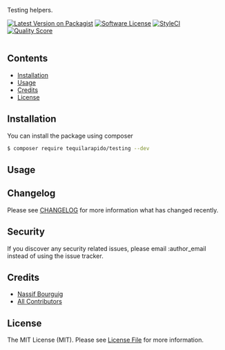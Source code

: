 Testing helpers.

[![Latest Version on Packagist](https://img.shields.io/packagist/v/tequilarapido/testing.svg?style=flat-square)](https://packagist.org/packages/tequilarapido/testing)
[![Software License](https://img.shields.io/badge/license-MIT-brightgreen.svg?style=flat-square)](LICENSE.md)
[![StyleCI](https://styleci.io/repos/$STYLECI_ID$/shield)](https://styleci.io/repos/$STYLECI_ID$)
[![Quality Score](https://img.shields.io/scrutinizer/g/tequilarapido/testing.svg?style=flat-square)](https://scrutinizer-ci.com/g/tequilarapido/testing)


<p align="center">
    <img src="" />
</p>


## Contents

- [Installation](#installation)
- [Usage](#usage)
- [Credits](#credits)
- [License](#license)


## Installation

You can install the package using composer

``` bash
$ composer require tequilarapido/testing --dev
```

## Usage


## Changelog
Please see [CHANGELOG](CHANGELOG.md) for more information what has changed recently.

## Security

If you discover any security related issues, please email :author_email instead of using the issue tracker.

## Credits

- [Nassif Bourguig](https://github.com/nbourguig)
- [All Contributors](../../contributors)

## License

The MIT License (MIT). Please see [License File](LICENSE.md) for more information.






